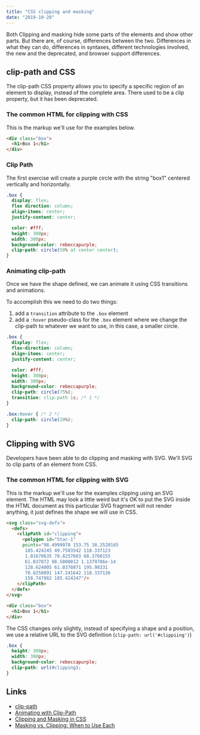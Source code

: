```yaml
---
title: "CSS clipping and masking"
date: "2019-10-28"
---
```


Both Clipping and masking hide some parts of the elements and show other parts. But there are, of course, differences between the two. Differences in what they can do, differences in syntaxes, different technologies involved, the new and the deprecated, and browser support differences.

## clip-path and CSS

The clip-path CSS property allows you to specify a specific region of an element to display, instead of the complete area. There used to be a clip property, but it has been deprecated.

### The common HTML for clipping with CSS

This is the markup we'll use for the examples below.

```html
<div class="box">
  <h1>Box 1</h1>
</div>
```

### Clip Path

The first exercise will create a purple circle with the string "box1" centered vertically and horizontally.

```css
.box {
  display: flex;
  flex direction: column;
  align-items: center;
  justify-content: center;

  color: #fff;
  height: 300px;
  width: 300px;
  background-color: rebeccapurple;
  clip-path: circle(50% at center center);
}
```

### Animating clip-path

Once we have the shape defined, we can animate it using CSS transitions and animations.

To accomplish this we need to do two things:

1. add a `transition` attribute to the `.box` element
2. add a `:hover` pseudo-class for the `.box` element where we change the clip-path to whatever we want to use, in this case, a smaller circle.

```css
.box {
  display: flex;
  flex-direction: column;
  align-items: center;
  justify-content: center;

  color: #fff;
  height: 300px;
  width: 300px;
  background-color: rebeccapurple;
  clip-path: circle(75%);
  transition: clip-path 1s; /* 1 */
}

.box:hover { /* 2 */
  clip-path: circle(20%);
}
```

## Clipping with SVG

Developers have been able to do clipping and masking with SVG. We'll SVG to clip parts of an element from CSS.

### The common HTML for clipping with SVG

This is the markup we'll use for the examples clipping using an SVG element. The HTML may look a little weird but it's OK to put the SVG inside the HTML document as this particular SVG fragment will not render anything, it just defines the shape we will use in CSS.

```html
<svg class="svg-defs">
  <defs>
    <clipPath id="clipping">
      <polygon id="Star-1"
      points="98.4999978 153.75 38.2520165
       185.424245 49.7583542 118.337123
       1.01670635 70.8257603 68.3760155
       61.037872 98.5000012 1.1379786e-14
       128.624005 61.0378871 195.98331
       70.8258091 147.241642 118.337136
       158.747982 185.424247"/>
    </clipPath>
  </defs>
</svg>

<div class="box">
  <h1>Box 1</h1>
</div>
```

The CSS changes only slightly, instead of specifying a shape and a position, we use a relative URL to the SVG definition (`clip-path: url('#clippiing')`)

```css
.box {
  height: 300px;
  width: 300px;
  background-color: rebeccapurple;
  clip-path: url(#clipping);
}
```

## Links

- [clip-path](https://css-tricks.com/almanac/properties/c/clip-path/)
- [Animating with Clip-Path](https://css-tricks.com/animating-with-clip-path/#article-header-id-0)
- [Clipping and Masking in CSS](https://css-tricks.com/clipping-masking-css/)
- [Masking vs. Clipping: When to Use Each](https://css-tricks.com/masking-vs-clipping-use/)
